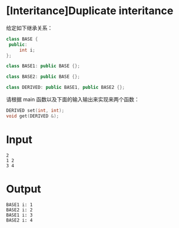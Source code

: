 # [Interitance]Duplicate interitance

给定如下继承关系：
```c++
class BASE {
 public:
     int i;
};

class BASE1: public BASE {};

class BASE2: public BASE {};

class DERIVED: public BASE1, public BASE2 {};
```

请根据 main 函数以及下面的输入输出来实现来两个函数：
```c++
DERIVED set(int, int);
void get(DERIVED &);
```

# Input
```
2
1 2
3 4
```

# Output
```
BASE1 i: 1
BASE2 i: 2
BASE1 i: 3
BASE2 i: 4
```